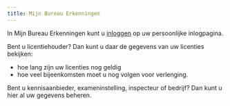 ```yaml
---
title: Mijn Bureau Erkenningen
---
```

In Mijn Bureau Erkenningen kunt u [inloggen](/mijn-bureau-erkenningen/inloggen) op uw persoonlijke inlogpagina. 

Bent u licentiehouder? Dan kunt u daar de gegevens van uw licenties bekijken: 

* hoe lang zijn uw licenties nog geldig
* hoe veel bijeenkomsten moet u nog volgen voor verlenging.

Bent u kennisaanbieder, exameninstelling, inspecteur of bedrijf? Dan kunt u hier al uw gegevens beheren.

<link-container>
<link-button link='{"name": "Inloggen","url": "mijn-bureau-erkenningen/inloggen"}'></link-button>
<link-button link='{"name": "Inloggevens kwijt","url": "/mijn-bureau-erkenningen/inloggevens-kwijt"}'></link-button>
<link-button link='{"name": "Duplicaat pas aanvragen","url": "/mijn-bureau-erkenningen/duplicaat-pas-aanvragen"}'></link-button>
</link-container>
